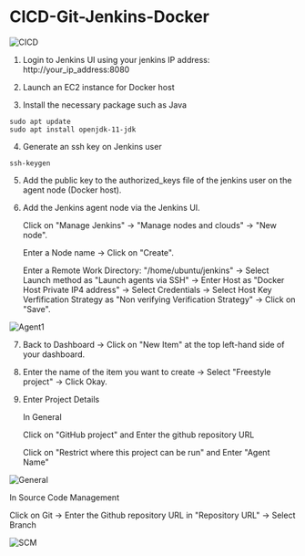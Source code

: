 # **CICD-Git-Jenkins-Docker**

![CICD](https://user-images.githubusercontent.com/60909862/166105137-66a46c43-46c4-46e8-a034-62f836d0f70d.jpg)


1. Login to Jenkins UI using your jenkins IP address: http://your_ip_address:8080

2. Launch an EC2 instance for Docker host

3. Install the necessary package such as Java
```
sudo apt update
sudo apt install openjdk-11-jdk
```

4. Generate an ssh key on Jenkins user
```
ssh-keygen
```

5. Add the public key to the authorized_keys file of the jenkins user on the agent node (Docker host).

6. Add the Jenkins agent node via the Jenkins UI.
   
   Click on "Manage Jenkins" -> "Manage nodes and clouds" -> "New node".
   
   Enter a Node name -> Click on "Create".
   
   Enter a Remote Work Directory: "/home/ubuntu/jenkins" -> Select Launch method as "Launch agents via SSH" -> Enter Host as "Docker Host Private IP4 address" 
      -> Select Credentials -> Select Host Key Verfification Strategy as "Non verifying Verification Strategy" -> Click on "Save".
      
![Agent1](https://user-images.githubusercontent.com/60909862/166110802-81753741-e554-45da-999f-e7c2ee933d5b.png)

7. Back to Dashboard -> Click on "New Item" at the top left-hand side of your dashboard.

8. Enter the name of the item you want to create -> Select "Freestyle project" -> Click Okay.

9. Enter Project Details
   
   In General 

	Click on "GitHub project" and Enter the github repository URL 
	
	Click on "Restrict where this project can be run" and Enter "Agent Name" 
      
![General](https://user-images.githubusercontent.com/60909862/166112589-fa43b780-c5d0-4225-94cc-106afc91243e.png)

   In Source Code Management

   Click on Git -> Enter the Github repository URL in "Repository URL" -> Select Branch 
      
![SCM](https://user-images.githubusercontent.com/60909862/166112525-7a693586-7fcf-4ff3-be81-96026d365b16.png)
